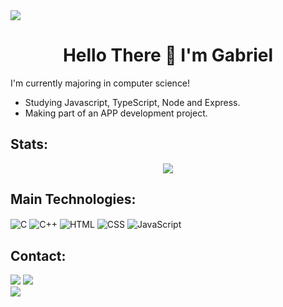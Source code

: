 <img src="https://capsule-render.vercel.app/api?type=waving&height=90&color=ae0000&reversal=false&textBg=false&descAlign=0&descAlignY=0&animation=fadeIn&fontAlign=0&fontAlignY=0&stroke=ac0000&strokeWidth=4">
<div align="center">
  
  # Hello There 👋 I'm Gabriel 
</div>

I'm currently majoring in computer science!
- Studying Javascript, TypeScript, Node and Express.
- Making part of an APP development project.

## Stats:
<div display:flex align="center">
  <img src="https://github-readme-stats.vercel.app/api?username=Gabriels404&theme=dark&show_icons=true&icon_color=b10a1d&title_color=e7d700">
</div>

## Main Technologies: 
<div>
  <img align="center" alt="C" src="https://img.shields.io/badge/C-00599C?style=for-the-badge&logo=c&logoColor=white">
  <img align="center" alt="C++" src="https://img.shields.io/badge/C%2B%2B-00599C?style=for-the-badge&logo=c%2B%2B&logoColor=white">
  <img align="center" alt="HTML" src="https://img.shields.io/badge/HTML5-E34F26?style=for-the-badge&logo=html5&logoColor=white">
  <img align="center" alt="CSS" src="https://img.shields.io/badge/CSS3-1572B6?style=for-the-badge&logo=css3&logoColor=white">
  <img align="center" alt="JavaScript" src="https://img.shields.io/badge/JavaScript-F7DF1E?style=for-the-badge&logo=javascript&logoColor=black">
</div>

## Contact:
<div>
  <a href="https://www.linkedin.com/in/gabriel-soares-cintra-227446228/" target="_blank"><img src="https://img.shields.io/badge/LinkedIn-0077B5?style=for-the-badge&logo=linkedin&logoColor=white"></a>
  <a href="mailto:gabcintra@gmail.com" target="_blank"><img src="https://img.shields.io/badge/Gmail-D14836?style=for-the-badge&logo=gmail&logoColor=white"></a>
</div>

<img src="https://capsule-render.vercel.app/api?type=waving&height=90&color=ae0000&reversal=false&textBg=false&descAlign=0&descAlignY=0&animation=fadeIn&fontAlign=0&fontAlignY=0&stroke=ac0000&strokeWidth=4&section=footer">
